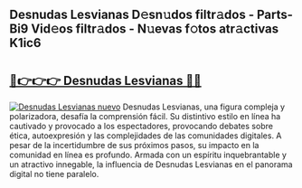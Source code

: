 ## Desnudas Lesvianas D𝚎sn𝚞dos filtr𝚊dos - Parts-Bi9 Vid𝚎os filtr𝚊dos - N𝚞evas f𝚘tos atr𝚊ctivas K1ic6

# <h2><a href="http://mbczmi.tromn.icu/?c=Desnudas+Lesvianas">🔗👉👉👉 Desnudas Lesvianas 🔗🔗</a></h2>

[![Desnudas Lesvianas nuevo](https://i.imgur.com/pEAQMta.gif)](http://mbczmi.tromn.icu/?c=Desnudas+Lesvianas)
Desnudas Lesvianas, una figura compleja y polarizadora, desafía la comprensión fácil. Su distintivo estilo en línea ha cautivado y provocado a los espectadores, provocando debates sobre ética, autoexpresión y las complejidades de las comunidades digitales. A pesar de la incertidumbre de sus próximos pasos, su impacto en la comunidad en línea es profundo. Armada con un espíritu inquebrantable y un atractivo innegable, la influencia de Desnudas Lesvianas en el panorama digital no tiene paralelo.
